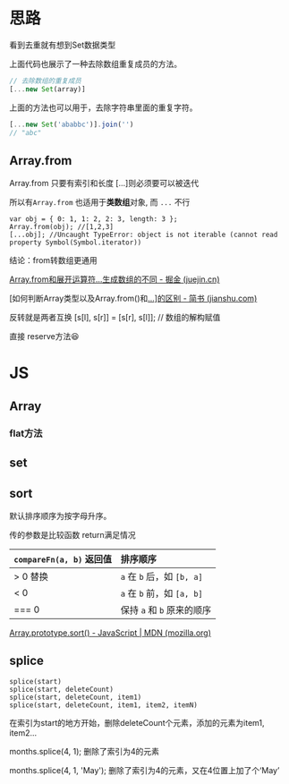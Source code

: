 # 思路

看到去重就有想到Set数据类型

上面代码也展示了一种去除数组重复成员的方法。

```javascript
// 去除数组的重复成员
[...new Set(array)]
```

上面的方法也可以用于，去除字符串里面的重复字符。

```javascript
[...new Set('ababbc')].join('')
// "abc"
```



## Array.from

Array.from 只要有索引和长度
[...]则必须要可以被迭代

所以有`Array.from` 也适用于**类数组**对象, 而 `...` 不行



```JS
var obj = { 0: 1, 1: 2, 2: 3, length: 3 };
Array.from(obj); //[1,2,3]
[...obj]; //Uncaught TypeError: object is not iterable (cannot read property Symbol(Symbol.iterator))

```





结论：from转数组更通用

[Array.from和展开运算符...生成数组的不同 - 掘金 (juejin.cn)](https://juejin.cn/post/6977714767800565767)

[如何判断Array类型以及Array.from()和[...\]的区别 - 简书 (jianshu.com)](https://www.jianshu.com/p/5199ca687da5)







反转就是两者互换		[s[l], s[r]] = [s[r], s[l]]; //  数组的解构赋值

直接 reserve方法:laughing:











# JS

## 



## Array

### flat方法



## set



## sort

默认排序顺序为按字母升序。

传的参数是比较函数 return满足情况



| `compareFn(a, b)` 返回值 | 排序顺序                   |
| :----------------------- | :------------------------- |
| > 0    替换              | `a` 在 `b` 后，如 `[b, a]` |
| < 0                      | `a` 在 `b` 前，如 `[a, b]` |
| === 0                    | 保持 `a` 和 `b` 原来的顺序 |

[Array.prototype.sort() - JavaScript | MDN (mozilla.org)](https://developer.mozilla.org/zh-CN/docs/Web/JavaScript/Reference/Global_Objects/Array/sort)





## splice

```
splice(start)
splice(start, deleteCount)
splice(start, deleteCount, item1)
splice(start, deleteCount, item1, item2, itemN)
```

在索引为start的地方开始，删除deleteCount个元素，添加的元素为item1, item2...



months.splice(4, 1);  删除了索引为4的元素

months.splice(4, 1, 'May');	删除了索引为4的元素，又在4位置上加了个‘May’

